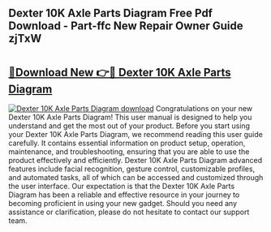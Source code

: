 ## Dexter 10K Axle Parts Diagram Free Pdf Download - Part-ffc New Repair Owner Guide zjTxW

# <h2><a href="http://dfk9hg6.blite.top/?on=Dexter+10K+Axle+Parts+Diagram">🔗Download New 👉🔴 Dexter 10K Axle Parts Diagram</a></h2>

[![Dexter 10K Axle Parts Diagram download](https://i.imgur.com/lujVjoI.png)](http://dfk9hg6.blite.top/?on=Dexter+10K+Axle+Parts+Diagram)
Congratulations on your new Dexter 10K Axle Parts Diagram! This user manual is designed to help you understand and get the most out of your product. Before you start using your Dexter 10K Axle Parts Diagram, we recommend reading this user guide carefully. It contains essential information on product setup, operation, maintenance, and troubleshooting, ensuring that you are able to use the product effectively and efficiently. Dexter 10K Axle Parts Diagram advanced features include facial recognition, gesture control, customizable profiles, and automated tasks, all of which can be accessed and customized through the user interface. Our expectation is that the Dexter 10K Axle Parts Diagram has been a reliable and effective resource in your journey to becoming proficient in using your new gadget. Should you need any assistance or clarification, please do not hesitate to contact our support team.
